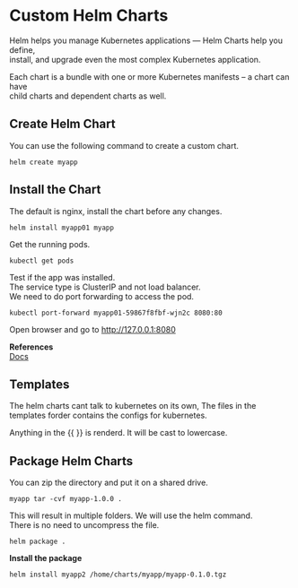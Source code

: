 # Custom Helm Charts

Helm helps you manage Kubernetes applications — Helm Charts help you define,  
install, and upgrade even the most complex Kubernetes application.  

Each chart is a bundle with one or more Kubernetes manifests – a chart can have  
child charts and dependent charts as well.  

## Create Helm Chart

You can use the following command to create a custom chart.

``` code
helm create myapp
```

## Install the Chart

The default is nginx, install the chart before any changes.  

``` code
helm install myapp01 myapp
```

Get the running pods.  

``` code
kubectl get pods
```

Test if the app was installed.  
The service type is ClusterIP and not load balancer.  
We need to do port forwarding to access the pod.

``` code
kubectl port-forward myapp01-59867f8fbf-wjn2c 8080:80
```

Open browser and go to http://127.0.0.1:8080

**References**  
[Docs](http://helm.sh/docs/topics/charts)

## Templates

The helm charts cant talk to kubernetes on its own, The files in the  
templates forder contains the configs for kubernetes.  

Anything in the {{ }} is renderd. It will be cast to lowercase.  

## Package Helm Charts

You can zip the directory and put it on a shared drive.  

``` code
myapp tar -cvf myapp-1.0.0 .
```

This will result in multiple folders. We will use the helm command.  
There is no need to uncompress the file.

```
helm package .
```

**Install the package**  

``` code
helm install myapp2 /home/charts/myapp/myapp-0.1.0.tgz
```
